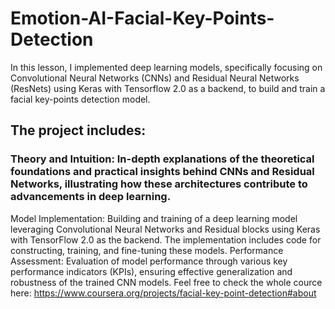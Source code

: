# Emotion-AI-Facial-Key-Points-Detection
In this lesson, I implemented deep learning models, specifically focusing on Convolutional Neural Networks (CNNs) and Residual Neural Networks (ResNets) using Keras with Tensorflow 2.0 as a backend, to build and train a facial key-points detection model.
## The project includes:
  ### Theory and Intuition: In-depth explanations of the theoretical foundations and practical insights behind CNNs and Residual Networks, illustrating how these architectures contribute to advancements in deep learning.
  Model Implementation: Building and training of a deep learning model leveraging Convolutional Neural Networks and Residual blocks using Keras with TensorFlow 2.0 as the backend. The implementation includes code for constructing, training, and fine-tuning these models.
  Performance Assessment: Evaluation of model performance through various key performance indicators (KPIs), ensuring effective generalization and robustness of the trained CNN models.
Feel free to check the whole cource here: https://www.coursera.org/projects/facial-key-point-detection#about
